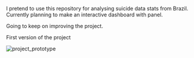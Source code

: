 I pretend to use this repository for analysing suicide data stats from Brazil. Currently planning to make an interactive dashboard with panel.




Going to keep on improving the project.

First version of the project

![project_prototype](https://user-images.githubusercontent.com/78040711/226245337-ad8d9763-5d0d-440e-ba51-b433acf91aaf.png)

